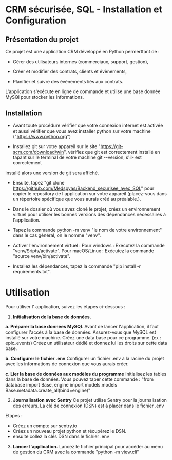 # CRM sécurisée, SQL - Installation et Configuration 

## Présentation du projet

Ce projet est une application CRM  développé en Python permerttant de :

- Gérer des utilisateurs internes (commerciaux, support, gestion),

- Créer et modifier des contrats, clients et évènements,

- Planifier et suivre des évènements liés aux contrats.

L'application s'exécute en ligne de commande et utilise une base donnée MySQl pour stocker les informations.     

## Installation


- Avant toute procédure vérifier que votre connexion internet est activée et aussi vérifier que vous avez installer python sur votre machine ("https://www.python.org")

- Installez git sur votre appareil sur le site "https://git-scm.com/download/win", vérifiez que git est correctement installé en tapant sur le terminal de votre machine git --version, s'il- est correctement
 
installé alors une version de git sera affiché.

- Ensuite, tapez "git clone https://github.com/Medspyas/Backend_securisee_avec_SQL" pour copier le repository de l'application sur votre appareil (placez-vous dans un répertoire spécifique que vous aurais créé au préalable.).

- Dans le dossier où vous avez cloné le projet, créez un environnement virtuel pour utiliser les bonnes versions des dépendances nécessaires à l'application.

- Tapez la commande python -m venv "le nom de votre environnement" dans le cas général, on le nomme "venv".

- Activer l'environnement virtuel : Pour windows : Executez la commande "venv/Sripts/activate". Pour macOS/Linux : Exécutez la commande "source venv/bin/activate".

- Installez les dépendances, tapez la commande "pip install -r requirements.txt".



# Utilisation

Pour utiliser l' application, suivez les étapes ci-dessous : 


1. **Initialisation de la base de données.**

**a. Préparer la base données MySQL**
Avant de lancer l'application, il faut configurer l'accès à la base de données.
Assurez-vous que MySQL est installé sur votre machine.
Créez une data base pour ce programme. (ex : epic_events)
Créez un utilisateur dédié et donnez lui les droits sur cette data base.

**b. Configurer le fichier .env**
Configurer un fichier .env à la racine du projet avec les informations de connexion que vous aurais créer.

**c. Lier la base de données aux modèles du programme**
Initialisez les tables dans la base de données.
Vous pouvez taper cette commande :
"from database import Base, engine
import models.models 
Base.metadata.create_all(bind=engine)"

2. **Journalisation avec Sentry**
Ce projet utilise Sentry pour la journalisation des erreurs.
La clé de connexion (DSN) est à placer dans le fichier .env

Étapes :
 - Créez un compte sur sentry.io 
 - Créez un nouveau projet python et récupérez le DSN.
 - ensuite collez la clés DSN dans le fichier .env


3. **Lancer l'application.**
Lancez le fichier principal pour accéder au menu de gestion du CRM avec la commande "python -m view.cli"